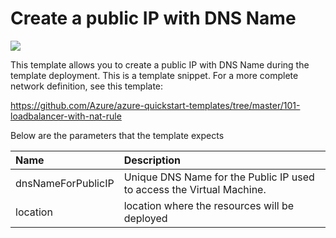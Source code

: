 # Create a public IP with DNS Name

<a href="https://portal.azure.com/#create/Microsoft.Template/uri/https%3A%2F%2Fraw.githubusercontent.com%2FAzure%2Fazure-quickstart-templates%2Fmaster%2F101-public-ip-dns-name%2Fazuredeploy.json" target="_blank">
    <img src="http://azuredeploy.net/deploybutton.png"/>
</a>

This template allows you to create a public IP with DNS Name during the template deployment. This is a template snippet. For a more complete network definition, see this template:

https://github.com/Azure/azure-quickstart-templates/tree/master/101-loadbalancer-with-nat-rule

Below are the parameters that the template expects

| Name   | Description    |
|:--- |:---|
| dnsNameForPublicIP  | Unique DNS Name for the Public IP used to access the Virtual Machine. |
| location | location where the resources will be deployed |

